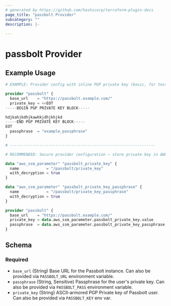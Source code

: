 ```yaml
---
# generated by https://github.com/hashicorp/terraform-plugin-docs
page_title: "passbolt Provider"
subcategory: ""
description: |-
  
---
```


# passbolt Provider



## Example Usage

```terraform
# EXAMPLE: Provider config with inline PGP private key (basic, for test/dev only)

provider "passbolt" {
  base_url    = "https://passbolt.example.com/"
  private_key = <<EOT
-----BEGIN PGP PRIVATE KEY BLOCK-----

hdjkahjkdhjkawhkjdhjkhjkd
-----END PGP PRIVATE KEY BLOCK-----
EOT
  passphrase  = "example_passphrase"
}

# ----------------------------------------------------------------

# RECOMMENDED: Secure provider configuration — store private key in AWS SSM Parameter Store

data "aws_ssm_parameter" "passbolt_private_key" {
  name            = "/passbolt/private_key"
  with_decryption = true
}

data "aws_ssm_parameter" "passbolt_private_key_passphrase" {
  name            = "/passbolt/private_key_passphrase"
  with_decryption = true
}

provider "passbolt" {
  base_url    = "https://passbolt.example.com/"
  private_key = data.aws_ssm_parameter.passbolt_private_key.value
  passphrase  = data.aws_ssm_parameter.passbolt_private_key_passphrase.value
}
```

<!-- schema generated by tfplugindocs -->
## Schema

### Required

- `base_url` (String) Base URL for the Passbolt instance. Can also be provided via `PASSBOLT_URL` environment variable.
- `passphrase` (String, Sensitive) Passphrase for the user's private key. Can also be provided via `PASSBOLT_PASS` environment variable.
- `private_key` (String) ASCII-armored PGP Private key of Passbolt user. Can also be provided via `PASSBOLT_KEY` env var.
